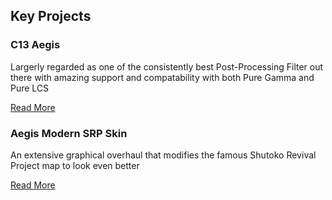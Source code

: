 <script setup>
const links = [
  { kind: 'patreon', href: 'https://www.patreon.com/C13Automotive', label: 'Patreon' },
  { kind: 'discord', href: 'https://discord.gg/bxsJPzvDhv', label: 'Discord' }
]
</script>

<CreatorProfile
avatar="/images/creators/avatar_ciba.png"
name="DasCiba"
caption="Developer of C13 Aegis"
quote="Say something, Ciba!"
:links="links"  >

<div class="key-projects">
  <h2 class="kp-title">Key Projects</h2>
  <div class="kp-grid">
    <div class="kp-card">
      <h3 class="kp-card-title">C13 Aegis</h3>
      <p class="kp-card-desc">Largerly regarded as one of the consistently best Post-Processing Filter out there with amazing support and compatability with both Pure Gamma and Pure LCS</p>
      <div class="kp-card-links">
        <a class="kp-card-link read-more" href="https://www.patreon.com/C13Automotive" target="_blank" rel="noopener">Read More</a>
      </div>
    </div>
    <div class="kp-card">
      <h3 class="kp-card-title">Aegis Modern SRP Skin</h3>
      <p class="kp-card-desc">An extensive graphical overhaul that modifies the famous Shutoko Revival Project map to look even better</p>
      <div class="kp-card-links">
        <a class="kp-card-link read-more" href="https://www.patreon.com/posts/aegis-modern-0-9-135056132" target="_blank" rel="noopener">Read More</a>
      </div>
    </div>
  </div>
</div>

</CreatorProfile>
